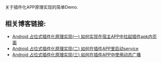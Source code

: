关于插件化APP原理实现的简单Demo.

## 相关博客链接: ##
* [Android 占位式插件化原理实现(一) 如何实现在宿主APP中拉起插件apk内页面](https://blog.csdn.net/qq_39420519/article/details/102977472)
* [Android 占位式插件化原理实现(二) 如何在插件APP里启动service](https://blog.csdn.net/qq_39420519/article/details/103072711)
* [Android 占位式插件化原理实现(三) 如何在插件APP中使用动态广播](https://blog.csdn.net/qq_39420519/article/details/103087436)